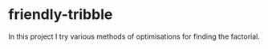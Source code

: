 # friendly-tribble
In this project I try various methods of optimisations for finding the factorial.
